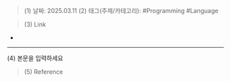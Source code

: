 >(1) 날짜: 2025.03.11
>(2) 태그(주제/카테고리): #Programming #Language

>(3) Link
- 
---

(4) 본문을 입력하세요

>(5) Reference

